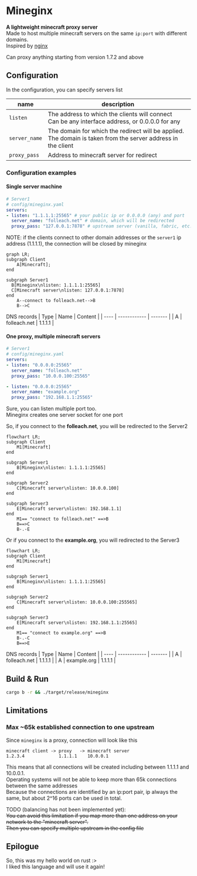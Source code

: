 # Mineginx

**A lightweight minecraft proxy server**  
Made to host multiple minecraft servers on the same ``ip:port`` with different domains.  
Inspired by [nginx](https://nginx.org/)

Can proxy anything starting from version 1.7.2 and above

## Configuration

In the configuration, you can specify servers list

| name | description |
| ---- | ----------- |
| `listen` | The address to which the clients will connect<br/>Can be any interface address, or 0.0.0.0 for any |
| `server_name` | The domain for which the redirect will be applied.<br>The domain is taken from the server address in the client |
| `proxy_pass` | Address to minecraft server for redirect |

### Configuration examples

#### Single server machine
```yaml
# Server1
# config/mineginx.yaml
servers:
- listen: "1.1.1.1:25565" # your public ip or 0.0.0.0 (any) and port
  server_name: "folleach.net" # domain, which will be redirected
  proxy_pass: "127.0.0.1:7878" # upstream server (vanilla, fabric, etc...)
```

NOTE: if the clients connect to other domain addresses or the `server1` ip address (1.1.1.1), the connection will be closed by mineginx

```mermaid
graph LR;
subgraph Client
    A[Minecraft];
end

subgraph Server1
  B[Mineginx\nlisten: 1.1.1.1:25565]
  C[Minecraft server\nlisten: 127.0.0.1:7878]
end
    A--connect to folleach.net-->B
    B-->C
```

DNS records
| Type | Name         | Content |
| ---- | ------------ | ------- |
| A    | folleach.net | 1.1.1.1 |

#### One proxy, multiple minecraft servers

```yaml
# Server1
# config/mineginx.yaml
servers:
- listen: "0.0.0.0:25565"
  server_name: "folleach.net"
  proxy_pass: "10.0.0.100:25565"

- listen: "0.0.0.0:25565"
  server_name: "example.org"
  proxy_pass: "192.168.1.1:25565"
```

Sure, you can listen multiple port too.  
Mineginx creates one server socket for one port

So, if you connect to the **folleach.net**, you will be redirected to the Server2
```mermaid
flowchart LR;
subgraph Client
    M1[Minecraft]
end

subgraph Server1
    B[Mineginx\nlisten: 1.1.1.1:25565]
end

subgraph Server2
    C[Minecraft server\nlisten: 10.0.0.100]
end

subgraph Server3
    E[Minecraft server\nlisten: 192.168.1.1]
end
    M1== "connect to folleach.net" ==>B
    B==>C
    B-.-E
```

Or if you connect to the **example.org**, you will redirected to the Server3
```mermaid
flowchart LR;
subgraph Client
    M1[Minecraft]
end

subgraph Server1
    B[Mineginx\nlisten: 1.1.1.1:25565]
end

subgraph Server2
    C[Minecraft server\nlisten: 10.0.0.100:255565]
end

subgraph Server3
    E[Minecraft server\nlisten: 192.168.1.1:25565]
end
    M1== "connect to example.org" ==>B
    B-.-C
    B==>E
```

DNS records
| Type | Name         | Content |
| ---- | ------------ | ------- |
| A    | folleach.net | 1.1.1.1 |
| A    | example.org  | 1.1.1.1 |

## Build & Run

```bash
cargo b -r && ./target/release/mineginx
```

## Limitations

### Max ~65k established connection to one upstream

Since `mineginx` is a proxy, connection will look like this
```
minecraft client -> proxy   -> minecraft server
1.2.3.4             1.1.1.1    10.0.0.1
```
This means that all connections will be created including between 1.1.1.1 and 10.0.0.1.  
Operating systems will not be able to keep more than 65k connections between the same addresses  
Because the connections are identified by an ip:port pair, ip always the same, but about 2^16 ports can be used in total.

TODO (balancing has not been implemented yet):  
~~You can avoid this limitation if you map more than one address on your network to the "minecraft server".  
Then you can specify multiple upstream in the config file~~

## Epilogue

So, this was my hello world on rust :>  
I liked this language and will use it again!
